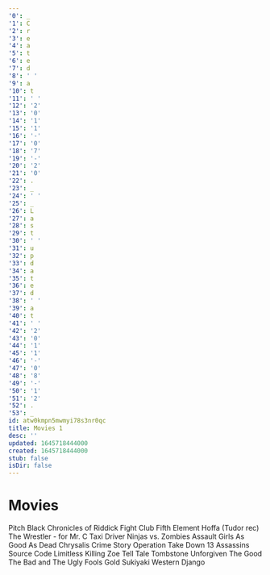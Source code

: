 ```yaml
---
'0': _
'1': C
'2': r
'3': e
'4': a
'5': t
'6': e
'7': d
'8': ' '
'9': a
'10': t
'11': ' '
'12': '2'
'13': '0'
'14': '1'
'15': '1'
'16': '-'
'17': '0'
'18': '7'
'19': '-'
'20': '2'
'21': '0'
'22': .
'23': _
'24': ' '
'25': _
'26': L
'27': a
'28': s
'29': t
'30': ' '
'31': u
'32': p
'33': d
'34': a
'35': t
'36': e
'37': d
'38': ' '
'39': a
'40': t
'41': ' '
'42': '2'
'43': '0'
'44': '1'
'45': '1'
'46': '-'
'47': '0'
'48': '8'
'49': '-'
'50': '1'
'51': '2'
'52': .
'53': _
id: atw0kmpn5mwmyi78s3nr0qc
title: Movies 1
desc: ''
updated: 1645718444000
created: 1645718444000
stub: false
isDir: false
---
```


# Movies


Pitch Black
Chronicles of Riddick
Fight Club
Fifth Element
Hoffa (Tudor rec)
The Wrestler - for Mr. C
Taxi Driver
Ninjas vs. Zombies
Assault Girls
As Good As Dead
Chrysalis
Crime Story
Operation Take Down
13 Assassins
Source Code
Limitless
Killing Zoe
Tell Tale
Tombstone
Unforgiven
The Good The Bad and The Ugly
Fools Gold
Sukiyaki Western Django

